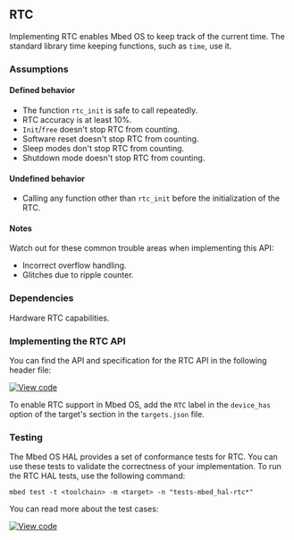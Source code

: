 <h2 id="rtc-port">RTC</h2>

Implementing RTC enables Mbed OS to keep track of the current time. The standard library time keeping functions, such as `time`, use it.

### Assumptions

#### Defined behavior

- The function `rtc_init` is safe to call repeatedly.
- RTC accuracy is at least 10%.
- `Init`/`free` doesn't stop RTC from counting.
- Software reset doesn't stop RTC from counting.
- Sleep modes don't stop RTC from counting.
- Shutdown mode doesn't stop RTC from counting.

#### Undefined behavior

- Calling any function other than `rtc_init` before the initialization of the RTC.

#### Notes

Watch out for these common trouble areas when implementing this API:

- Incorrect overflow handling.
- Glitches due to ripple counter.

### Dependencies

Hardware RTC capabilities.

### Implementing the RTC API

You can find the API and specification for the RTC API in the following header file:

[![View code](https://www.mbed.com/embed/?type=library)](http://os.mbed.com/docs/v5.9/feature-hal-spec-rtc-doxy/group__hal__rtc.html)

To enable RTC support in Mbed OS, add the `RTC` label in the `device_has` option of the target's section in the `targets.json` file.

### Testing

The Mbed OS HAL provides a set of conformance tests for RTC. You can use these tests to validate the correctness of your implementation. To run the RTC HAL tests, use the following command:

```
mbed test -t <toolchain> -m <target> -n "tests-mbed_hal-rtc*"
```

You can read more about the test cases:

 [![View code](https://www.mbed.com/embed/?type=library)](http://os.mbed.com/docs/v5.9/feature-hal-spec-rtc-doxy/group__hal__rtc__tests.html)
